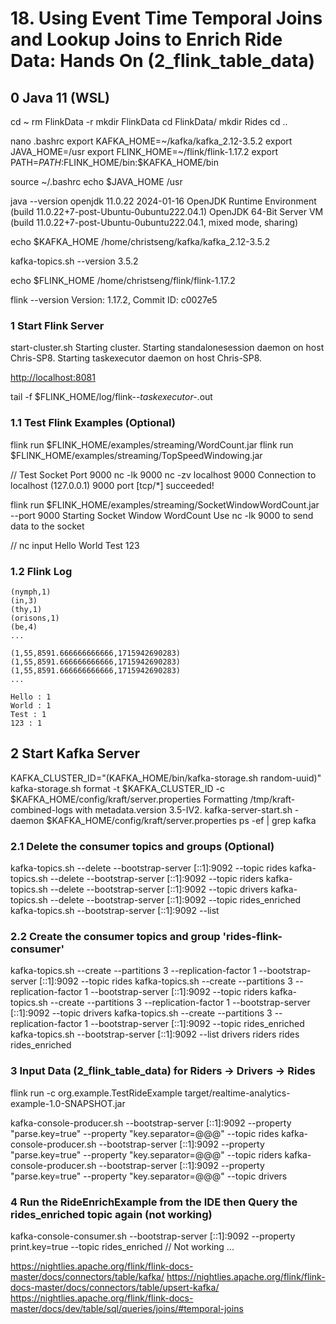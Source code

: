 # 18. Using Event Time Temporal Joins and Lookup Joins to Enrich Ride Data: Hands On (2_flink_table_data)

## 0 Java 11 (WSL)

cd ~
rm FlinkData -r
mkdir FlinkData
cd FlinkData/
mkdir Rides
cd ..

nano .bashrc
    export KAFKA_HOME=~/kafka/kafka_2.12-3.5.2
    export JAVA_HOME=/usr
    export FLINK_HOME=~/flink/flink-1.17.2
    export PATH=$PATH:$FLINK_HOME/bin:$KAFKA_HOME/bin

source ~/.bashrc
echo $JAVA_HOME
    /usr

java --version
    openjdk 11.0.22 2024-01-16
    OpenJDK Runtime Environment (build 11.0.22+7-post-Ubuntu-0ubuntu222.04.1)
    OpenJDK 64-Bit Server VM (build 11.0.22+7-post-Ubuntu-0ubuntu222.04.1, mixed mode, sharing)

echo $KAFKA_HOME
    /home/christseng/kafka/kafka_2.12-3.5.2

kafka-topics.sh --version
    3.5.2

echo $FLINK_HOME
    /home/christseng/flink/flink-1.17.2

flink --version
    Version: 1.17.2, Commit ID: c0027e5

### 1 Start Flink Server

start-cluster.sh
    Starting cluster.
    Starting standalonesession daemon on host Chris-SP8.
    Starting taskexecutor daemon on host Chris-SP8.

<http://localhost:8081>

tail -f $FLINK_HOME/log/flink-*-taskexecutor-*.out

### 1.1 Test Flink Examples (Optional)

flink run $FLINK_HOME/examples/streaming/WordCount.jar
flink run $FLINK_HOME/examples/streaming/TopSpeedWindowing.jar

// Test Socket Port 9000
nc -lk 9000
nc -zv localhost 9000
    Connection to localhost (127.0.0.1) 9000 port [tcp/*] succeeded!

flink run $FLINK_HOME/examples/streaming/SocketWindowWordCount.jar --port 9000
    Starting Socket Window WordCount
    Use nc -lk 9000 to send data to the socket

// nc input
    Hello World
    Test 123

### 1.2 Flink Log

    (nymph,1)
    (in,3)
    (thy,1)
    (orisons,1)
    (be,4)
    ...

    (1,55,8591.666666666666,1715942690283)
    (1,55,8591.666666666666,1715942690283)
    (1,55,8591.666666666666,1715942690283)
    ...
    
    Hello : 1
    World : 1
    Test : 1
    123 : 1

## 2 Start Kafka Server

KAFKA_CLUSTER_ID="$($KAFKA_HOME/bin/kafka-storage.sh random-uuid)"
kafka-storage.sh format -t $KAFKA_CLUSTER_ID -c $KAFKA_HOME/config/kraft/server.properties
    Formatting /tmp/kraft-combined-logs with metadata.version 3.5-IV2.
kafka-server-start.sh -daemon $KAFKA_HOME/config/kraft/server.properties
ps -ef | grep kafka

### 2.1 Delete the consumer topics and groups (Optional)

kafka-topics.sh --delete --bootstrap-server [::1]:9092 --topic rides
kafka-topics.sh --delete --bootstrap-server [::1]:9092 --topic riders
kafka-topics.sh --delete --bootstrap-server [::1]:9092 --topic drivers
kafka-topics.sh --delete --bootstrap-server [::1]:9092 --topic rides_enriched
kafka-topics.sh --bootstrap-server [::1]:9092 --list

### 2.2 Create the consumer topics and group 'rides-flink-consumer'

kafka-topics.sh --create --partitions 3 --replication-factor 1 --bootstrap-server [::1]:9092 --topic rides
kafka-topics.sh --create --partitions 3 --replication-factor 1 --bootstrap-server [::1]:9092 --topic riders
kafka-topics.sh --create --partitions 3 --replication-factor 1 --bootstrap-server [::1]:9092 --topic drivers
kafka-topics.sh --create --partitions 3 --replication-factor 1 --bootstrap-server [::1]:9092 --topic rides_enriched
kafka-topics.sh --bootstrap-server [::1]:9092 --list
    drivers
    riders
    rides
    rides_enriched

### 3 Input Data (2_flink_table_data) for Riders -> Drivers -> Rides

flink run -c org.example.TestRideExample target/realtime-analytics-example-1.0-SNAPSHOT.jar

kafka-console-producer.sh --bootstrap-server [::1]:9092 --property "parse.key=true" --property "key.separator=@@@" --topic rides
kafka-console-producer.sh --bootstrap-server [::1]:9092 --property "parse.key=true" --property "key.separator=@@@" --topic riders
kafka-console-producer.sh --bootstrap-server [::1]:9092 --property "parse.key=true" --property "key.separator=@@@" --topic drivers

### 4 Run the RideEnrichExample from the IDE then Query the rides_enriched topic again (not working)

kafka-console-consumer.sh --bootstrap-server [::1]:9092 --property print.key=true --topic rides_enriched
// Not working ...

<https://nightlies.apache.org/flink/flink-docs-master/docs/connectors/table/kafka/>
<https://nightlies.apache.org/flink/flink-docs-master/docs/connectors/table/upsert-kafka/>
<https://nightlies.apache.org/flink/flink-docs-master/docs/dev/table/sql/queries/joins/#temporal-joins>
